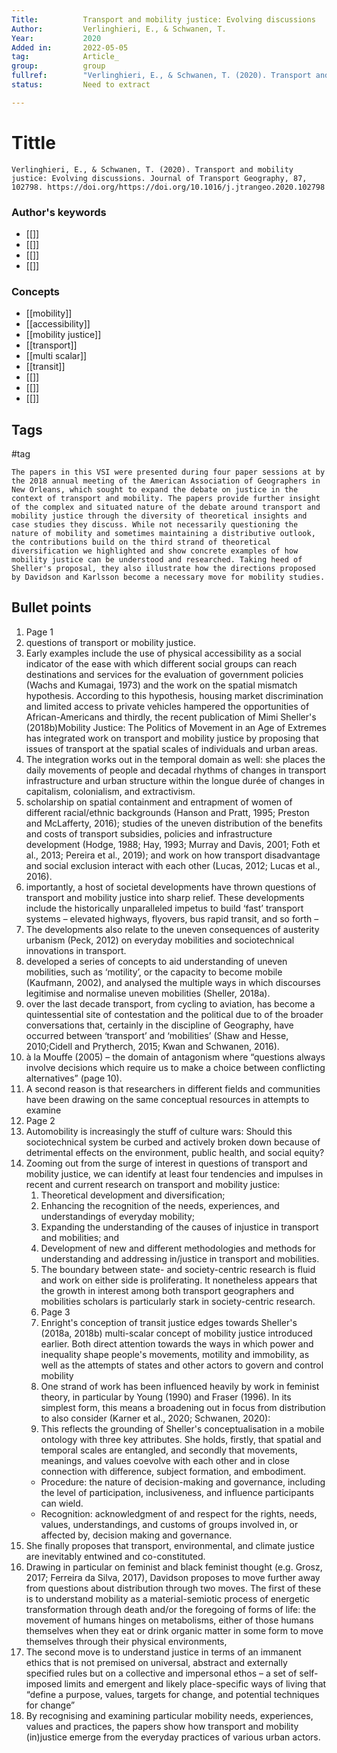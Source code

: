 ```yaml
---
Title: 			Transport and mobility justice: Evolving discussions
Author:			Verlinghieri, E., & Schwanen, T.
Year:			2020
Added in:		2022-05-05
tag:			Article_
group:			group
fullref: 		"Verlinghieri, E., & Schwanen, T. (2020). Transport and mobility justice: Evolving discussions. Journal of Transport Geography, 87, 102798. https://doi.org/https://doi.org/10.1016/j.jtrangeo.2020.102798"
status:			Need to extract

---
```


# Tittle 
```ad-quote
Verlinghieri, E., & Schwanen, T. (2020). Transport and mobility justice: Evolving discussions. Journal of Transport Geography, 87, 102798. https://doi.org/https://doi.org/10.1016/j.jtrangeo.2020.102798
```
### Author's keywords
- [[]]
- [[]]
- [[]]
- [[]]
### Concepts
- [[mobility]]
- [[accessibility]]
- [[mobility justice]]
- [[transport]]
- [[multi scalar]]
- [[transit]]
- [[]]
- [[]]
- [[]]
## Tags
#tag

```ad-conclussion
The papers in this VSI were presented during four paper sessions at by the 2018 annual meeting of the American Association of Geographers in New Orleans, which sought to expand the debate on justice in the context of transport and mobility. The papers provide further insight of the complex and situated nature of the debate around transport and mobility justice through the diversity of theoretical insights and case studies they discuss. While not necessarily questioning the nature of mobility and sometimes maintaining a distributive outlook, the contributions build on the third strand of theoretical diversification we highlighted and show concrete examples of how mobility justice can be understood and researched. Taking heed of Sheller's proposal, they also illustrate how the directions proposed by Davidson and Karlsson become a necessary move for mobility studies.
```

## Bullet points
1. Page 1
2. questions of transport or mobility justice.
3. Early examples include the use of physical accessibility as a social indicator of the ease with which different social groups can reach destinations and services for the evaluation of government policies (Wachs and Kumagai, 1973) and the work on the spatial mismatch hypothesis. According to this hypothesis, housing market discrimination and limited access to private vehicles hampered the opportunities of African-Americans and thirdly, the recent publication of Mimi Sheller's (2018b)Mobility Justice: The Politics of Movement in an Age of Extremes has integrated work on transport and mobility justice by proposing that issues of transport at the spatial scales of individuals and urban areas.
4. The integration works out in the temporal domain as well: she places the daily movements of people and decadal rhythms of changes in transport infrastructure and urban structure within the longue durée of changes in capitalism, colonialism, and extractivism.
5. scholarship on spatial containment and entrapment of women of different racial/ethnic backgrounds (Hanson and Pratt, 1995; Preston and McLafferty, 2016); studies of the uneven distribution of the benefits and costs of transport subsidies, policies and infrastructure development (Hodge, 1988; Hay, 1993; Murray and Davis, 2001; Foth et al., 2013; Pereira et al., 2019); and work on how transport disadvantage and social exclusion interact with each other (Lucas, 2012; Lucas et al., 2016).
6. importantly, a host of societal developments have thrown questions of transport and mobility justice into sharp relief. These developments include the historically unparalleled impetus to build ‘fast’ transport systems – elevated highways, flyovers, bus rapid transit, and so forth –
7. The developments also relate to the uneven consequences of austerity urbanism (Peck, 2012) on everyday mobilities and sociotechnical innovations in transport.
8. developed a series of concepts to aid understanding of uneven mobilities, such as ‘motility’, or the capacity to become mobile (Kaufmann, 2002), and analysed the multiple ways in which discourses legitimise and normalise uneven mobilities (Sheller, 2018a).
9. over the last decade transport, from cycling to aviation, has become a quintessential site of contestation and the political due to of the broader conversations that, certainly in the discipline of Geography, have occurred between ‘transport’ and ‘mobilities’ (Shaw and Hesse, 2010;Cidell and Prytherch, 2015; Kwan and Schwanen, 2016).
10. à la Mouffe (2005) – the domain of antagonism where “questions always involve decisions which require us to make a choice between conflicting alternatives” (page 10).
11. A second reason is that researchers in different fields and communities have been drawing on the same conceptual resources in attempts to examine
12. Page 2
13. Automobility is increasingly the stuff of culture wars: Should this sociotechnical system be curbed and actively broken down because of detrimental effects on the environment, public health, and social equity?
14. Zooming out from the surge of interest in questions of transport and mobility justice, we can identify at least four tendencies and impulses in recent and current research on transport and mobility justice:
	1. Theoretical development and diversification;
	2. Enhancing the recognition of the needs, experiences, and understandings of everyday mobility;
	3. Expanding the understanding of the causes of injustice in transport and mobilities; and
	4. Development of new and different methodologies and methods for understanding and addressing in/justice in transport and mobilities.
	5. The boundary between state- and society-centric research is fluid and work on either side is proliferating. It nonetheless appears that the growth in interest among both transport geographers and mobilities scholars is particularly stark in society-centric research.
	6. Page 3
	7. Enright's conception of transit justice edges towards Sheller's (2018a, 2018b) multi-scalar concept of mobility justice introduced earlier. Both direct attention towards the ways in which power and inequality shape people's movements, motility and immobility, as well as the attempts of states and other actors to govern and control mobility
	8. One strand of work has been influenced heavily by work in feminist theory, in particular by Young (1990) and Fraser (1996). In its simplest form, this means a broadening out in focus from distribution to also consider (Karner et al., 2020; Schwanen, 2020):
	9. This reflects the grounding of Sheller's conceptualisation in a mobile ontology with three key attributes. She holds, firstly, that spatial and temporal scales are entangled, and secondly that movements, meanings, and values coevolve with each other and in close connection with difference, subject formation, and embodiment.
	- Procedure: the nature of decision-making and governance, including the level of participation, inclusiveness, and influence participants can wield.
	- Recognition: acknowledgment of and respect for the rights, needs, values, understandings, and customs of groups involved in, or affected by, decision making and governance.
10. She finally proposes that transport, environmental, and climate justice are inevitably entwined and co-constituted.
11. Drawing in particular on feminist and black feminist thought (e.g. Grosz, 2017; Ferreira da Silva, 2017), Davidson proposes to move further away from questions about distribution through two moves. The first of these is to understand mobility as a material-semiotic process of energetic transformation through death and/or the foregoing of forms of life: the movement of humans hinges on metabolisms, either of those humans themselves when they eat or drink organic matter in some form to move themselves through their physical environments,
12. The second move is to understand justice in terms of an immanent ethics that is not premised on universal, abstract and externally specified rules but on a collective and impersonal ethos – a set of self-imposed limits and emergent and likely place-specific ways of living that “define a purpose, values, targets for change, and potential techniques for change”
13. By recognising and examining particular mobility needs, experiences, values and practices, the papers show how transport and mobility (in)justice emerge from the everyday practices of various urban actors.